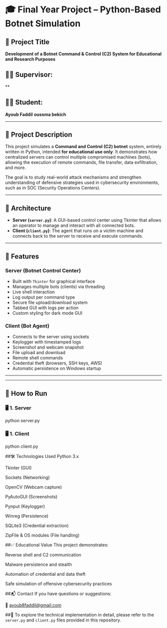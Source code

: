 # 🎓 Final Year Project – Python-Based Botnet Simulation

## 📌 Project Title
**Development of a Botnet Command & Control (C2) System for Educational and Research Purposes**

## 👨‍🏫 Supervisor:
**

## 👨‍🎓 Student:
**Ayoub Faddil**
**oussma bekich**

---

## 📖 Project Description

This project simulates a **Command and Control (C2) botnet** system, entirely written in Python, intended **for educational use only**. It demonstrates how centralized servers can control multiple compromised machines (bots), allowing the execution of remote commands, file transfer, data exfiltration, and more.

The goal is to study real-world attack mechanisms and strengthen understanding of defensive strategies used in cybersecurity environments, such as in SOC (Security Operations Centers).

---

## 🧱 Architecture

- **Server (`server.py`)**: A GUI-based control center using Tkinter that allows an operator to manage and interact with all connected bots.
- **Client (`client.py`)**: The agent that runs on a victim machine and connects back to the server to receive and execute commands.

---

## 🔧 Features

### Server (Botnet Control Center)
- Built with `Tkinter` for graphical interface
- Manages multiple bots (clients) via threading
- Live shell interaction
- Log output per command type
- Secure file upload/download system
- Tabbed GUI with logs per action
- Custom styling for dark mode GUI

### Client (Bot Agent)
- Connects to the server using sockets
- Keylogger with timestamped logs
- Screenshot and webcam snapshot
- File upload and download
- Remote shell commands
- Credential theft (browsers, SSH keys, AWS)
- Automatic persistence on Windows startup

---


---

## 🚀 How to Run

### 🖥️ 1. Server

python server.py

### 🖥️ 1. Client
python client.py

##🛠 Technologies Used
Python 3.x

Tkinter (GUI)

Sockets (Networking)

OpenCV (Webcam capture)

PyAutoGUI (Screenshots)

Pynput (Keylogger)

Winreg (Persistence)

SQLite3 (Credential extraction)

ZipFile & OS modules (File handling)

##✅ Educational Value
This project demonstrates:

Reverse shell and C2 communication

Malware persistence and stealth

Automation of credential and data theft

Safe simulation of offensive cybersecurity practices

##📬 Contact
If you have questions or suggestions:

📧 ayoub8faddil@gmail.com


##📄 To explore the technical implementation in detail, please refer to the `server.py` and `client.py` files provided in this repository.
